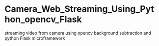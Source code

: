 # Camera_Web_Streaming_Using_Python_opencv_Flask
streaming video from camera using opencv background subtraction and python Flask microframework
